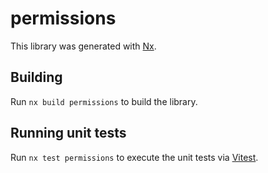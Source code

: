 # permissions

This library was generated with [Nx](https://nx.dev).

## Building

Run `nx build permissions` to build the library.

## Running unit tests

Run `nx test permissions` to execute the unit tests via [Vitest](https://vitest.dev/).
